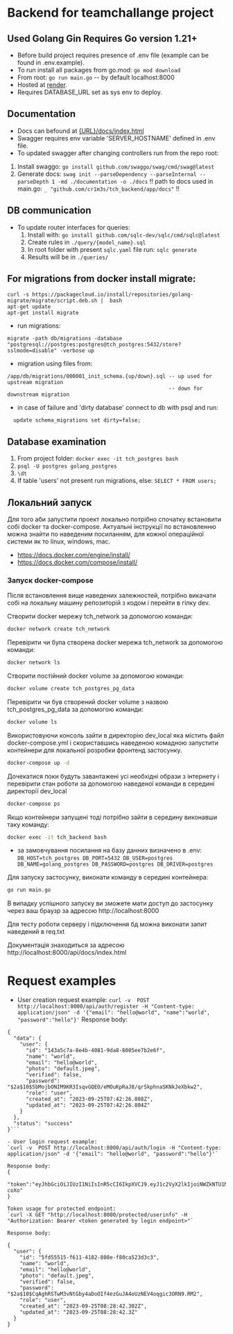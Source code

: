 # Backend for teamchallange project

## Used Golang Gin Requires Go version 1.21+
- Before build project requires presence of .env file (example can be found in .env.example).
- To run install all packages from go.mod:
`go mod download`
- From root:
  `go run main.go` -- by default localhost:8000
- Hosted at [render](https://hello-backend-7125.onrender.com/).
- Requires DATABASE_URL set as sys env to deploy.

## Documentation
- Docs can befound at [{URL}/docs/index.html](https://hello-backend-7125.onrender.com/swagger/index.html)
- Swagger requires env variable 'SERVER_HOSTNAME' defined in .env file.
- To updated swagger after changing controllers run from the repo root:
1. Install swaggo:
  `go install github.com/swaggo/swag/cmd/swag@latest`
2. Generate docs:
  `swag init --parseDependency --parseInternal --parseDepth 1 -md ./documentation -o ./docs`
!! path to docs used in main.go: `_ "github.com/cr1m3s/tch_backend/app/docs"` !!

## DB communication
- To update router interfaces for queries:
  1. Install with:
    `go install github.com/sqlc-dev/sqlc/cmd/sqlc@latest`
  2. Create rules in  `./query/{model_name}.sql` 
  3. In root folder with present `sqlc.yaml` file run: 
    `sqlc generate`
  4. Results will be in `./queries/`

## For migrations from docker install migrate:
```
curl -s https://packagecloud.io/install/repositories/golang-migrate/migrate/script.deb.sh |  bash
apt-get update
apt-get install migrate
```
- run migrations:
```
migrate -path db/migrations -database "postgresql://postgres:postgres@tch_postgres:5432/store?sslmode=disable" -verbose up
```
- migration using files from:
```
/app/db/migrations/000001_init_schema.{up/down}.sql -- up used for upstream migration
                                                    -- down for downstream migration
```
- in case of failure and 'dirty database' connect to db with psql and run:
```
  update schema_migrations set dirty=false;
```

## Database examination

1. From project folder:
    `docker exec -it tch_postgres bash`
2. `psql -U postgres golang_postgres`
3. `\dt`
4.  If table 'users' not present run migrations, else:
    `SELECT * FROM users;`

## Локальний запуск

Для того аби запустити проект локально потрібно спочатку встановити собі docker та docker-compose. Актуальні інструкції по встановленню можна знайти по наведеним посиланням, для кожної операційної системи як то linux, windows, mac.

- https://docs.docker.com/engine/install/
- https://docs.docker.com/compose/install/

### Запуск docker-compose

Після встановлення вище наведених залежностей, потрібно викачати собі на локальну машину репозиторій з кодом і перейти в гілку dev.

Cтворити docker мережу tch_network за допомогою команди:

```bash
docker network create tch_network
```

Перевірити чи була створена docker мережа tch_network за допомогою команди:

```bash
docker network ls
```

Створити постійний docker volume за допомогою команди:

```bash
docker volume create tch_postgres_pg_data
```

Перевірити чи був створений docker volume з назвою tch_postgres_pg_data за допомогою команди:

```bash
docker volume ls
```

Використовуючи консоль зайти в директорію dev_local яка містить файл docker-compose.yml і скориставшись наведеною комадною запустити контейнери для локальної розробки фронтенд застосунку.

```bash
docker-compose up -d
```

Дочекатися поки будуть завантажені усі необхідні образи з інтернету і перевірити стан роботи за допомогою наведеної команди в середині директорії dev_local

```bash
docker-compose ps
```

Якщо контейнери запущені тоді потрібно зайти в середину виконавши таку команду:

```bash
docker exec -it tch_backend bash
```

- за замовчування посилання на базу данних визначено в .env:
`
DB_HOST=tch_postgres
DB_PORT=5432
DB_USER=postgres
DB_NAME=golang_postgres
DB_PASSWORD=postgres
DB_DRIVER=postgres
`

Для запуску застосунку, виконати команду в середині контейнера:

```bash
go run main.go
```

В випадку успішного запуску ви зможете мати доступ до застосунку через ваш браузр за адресою http://localhost:8000

Для тесту роботи серверу і підключення бд можна виконати запит наведений в req.txt

Документація знаходиться за адресою http://localhost:8000/api/docs/index.html

# Request examples
- User creation request example:
`curl -v  POST http://localhost:8000/api/auth/register -H "Content-type: application/json" -d '{"email": "hello@world", "name":"world", "password":"hello"}'`
Response body:
```
{
  "data": {
    "user": {
      "id": "143a5c7a-8e4b-4081-9da8-8005ee7b2e6f",
      "name": "world",
      "email": "hello@world",
      "photo": "default.jpeg",
      "verified": false,
      "password": "$2a$10$5bMojbONIM9KR3IsqvGQEO/eMOuKpRaJ8/qrSkphnaSKNkJeXbkw2",
      "role": "user",
      "created_at": "2023-09-25T07:42:26.808Z",
      "updated_at": "2023-09-25T07:42:26.804Z"
    }
  },
  "status": "success"
}```

- User login request example:
`curl -v  POST http://localhost:8000/api/auth/login -H "Content-type: application/json" -d '{"email": "hello@world", "password":"hello"}'`

Response body:
{
  "token":"eyJhbGciOiJIUzI1NiIsInR5cCI6IkpXVCJ9.eyJ1c2VyX2lkIjoiNWZkNTU1MTUtZjYxMS00MTgyLTgwOGUtZjgwY2E1MjNkM2MzIiwidXNlcm5hbWUiOiJ3b3JsZCIsImV4cCI6MTY5NTcxNjk0MCwiaWF0IjoxNjk1NjMwNTQwfQ.JEJkT1vQs_WWFZ_fAPe2i1ScZavD0LgQOGzVJH-coXo"
}

Token usage for protected endpoint:
`curl -X GET "http://localhost:8000/protected/userinfo" -H "Authorization: Bearer <token generated by login endpoint>"`

Response body:

{
  "user": {
    "id": "5fd55515-f611-4182-808e-f80ca523d3c3",
    "name": "world",
    "email": "hello@world",
    "photo": "default.jpeg",
    "verified": false,
    "password": "$2a$10$CqAghRSTwM3vNtGby4aDoOIf4ezGuJA4oUzNEV4oqgic3ORN9.RM2",
    "role": "user",
    "created_at": "2023-09-25T08:28:42.302Z",
    "updated_at": "2023-09-25T08:28:42.3Z"
  }
}
